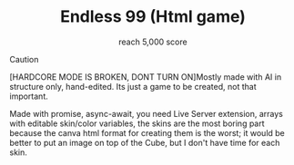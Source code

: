 <div align= "center" >
  <h1 align = "center" >Endless 99 (Html game)</h1>
  reach 5,000 score
  <p align="center">
</p>
</div>

> [!CAUTION]
> [HARDCORE MODE IS BROKEN, DONT TURN ON]Mostly made with AI in structure only, hand-edited.
> Its just a game to be created, not that important.

Made with promise, async-await, you need Live Server extension, arrays with editable skin/color variables, the skins are the most boring part because the canva html format for creating them is the worst; it would be better to put an image on top of the Cube, but I don't have time for each skin.

